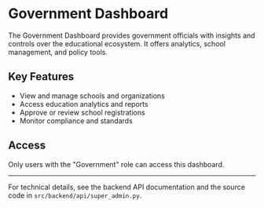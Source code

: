 # Government Dashboard

The Government Dashboard provides government officials with insights and controls over the educational ecosystem. It offers analytics, school management, and policy tools.

## Key Features

- View and manage schools and organizations
- Access education analytics and reports
- Approve or review school registrations
- Monitor compliance and standards

## Access

Only users with the "Government" role can access this dashboard.

---

For technical details, see the backend API documentation and the source code in `src/backend/api/super_admin.py`.
